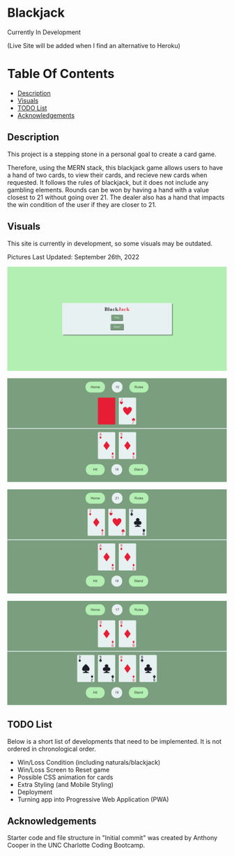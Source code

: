 # Blackjack

Currently In Development

(Live Site will be added when I find an alternative to Heroku)

# Table Of Contents

- [Description](#description)
- [Visuals](#visuals)
- [TODO List](#todo-list)
- [Acknowledgements](#acknowledgement)

## Description

This project is a stepping stone in a personal goal to create a card game. 

Therefore, using the MERN stack, this blackjack game allows users to have a hand of two cards, to view their cards, and recieve new cards when requested. It follows the rules of blackjack, but it does not include any gambling elements. Rounds can be won by having a hand with a value closest to 21 without going over 21. The dealer also has a hand that impacts the win condition of the user if they are closer to 21.

## Visuals

This site is currently in development, so some visuals may be outdated.

Pictures Last Updated: September 26th, 2022

![Home Page](./readme-images/homepage.png)

![First Round](./readme-images/firstround.png)

![Dealer Win](./readme-images/dealerwin.png)

![Player Win](./readme-images/playerwin.png)

## TODO List

Below is a short list of developments that need to be implemented. It is not ordered in chronological order.

- Win/Loss Condition (including naturals/blackjack)
- Win/Loss Screen to Reset game
- Possible CSS animation for cards
- Extra Styling (and Mobile Styling)
- Deployment
- Turning app into Progressive Web Application (PWA)

## Acknowledgements 

Starter code and file structure in "Initial commit" was created by Anthony Cooper in the UNC Charlotte Coding Bootcamp.